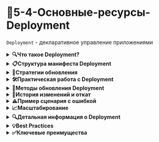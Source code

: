 # 🚀5-4-Основные-ресурсы-Deployment

`Deployment` - декларативное управление приложениями

<details>
<summary><b>🔍Что такое Deployment?</b></summary>

---

Deployment предоставляет **декларативное обновление** для Pod'ов и ReplicaSets. Достаточно описать желаемое состояние, а контроллер развертывания изменит текущее состояние на желаемое.

**Ключевое преимущество:** Не нужно беспокоиться об управлении ReplicaSet'ами - Deployment все сделает автоматически.

---

</details>

<details>
<summary><b>📋Структура манифеста Deployment</b></summary>

---

```yaml
apiVersion: apps/v1
kind: Deployment
metadata:
  name: nginx-deployment
  labels:
    app: nginx
spec:
  replicas: 3
  selector:
    matchLabels:
      app: nginx
  strategy:
    type: RollingUpdate
    rollingUpdate:
      maxUnavailable: 25%
      maxSurge: 25%
  template:
    metadata:
      labels:
        app: nginx
    spec:
      containers:
      - name: nginx
        image: nginx:1.7.9
        ports:
        - containerPort: 80
```

### Обязательные поля:

- **`.spec.template`** - шаблон Pod'а (аналогичен Pod без apiVersion/kind)
- **`.spec.template.metadata.labels`** - метки Pod'а
- **`.spec.template.spec.restartPolicy`** - только `Always`

### Основные параметры:

- **`.spec.replicas`** - количество экземпляров Pod'ов (по умолчанию 1)
- **`.spec.selector`** - должен соответствовать `.spec.template.metadata.labels`

---

</details>

<details>
<summary><b>🔄Стратегии обновления</b></summary>

---

### Recreate
```yaml
strategy:
  type: Recreate
```

- Удаляет все старые Pod'ы перед запуском новых
- Короткий простой приложения

### RollingUpdate (по умолчанию)
```yaml
strategy:
  type: RollingUpdate
  rollingUpdate:
    maxUnavailable: 1
    maxSurge: 1
```

- **`maxUnavailable`** - максимальное количество недоступных Pod'ов (по умолчанию 25%)
- **`maxSurge`** - максимальное количество Pod'ов сверх желаемого (по умолчанию 25%)
- Плавное обновление без простоя

---

</details>

<details>
<summary><b>🛠️Практическая работа с Deployment</b></summary>

---

### Создание Deployment

```bash
kubectl create -f nginx-deployment.yaml --record
```

> 💡 **Важно:** Параметр `--record` сохраняет историю изменений

### Мониторинг состояния

```bash
kubectl get deployments
```

**Пример вывода:**
```bash
NAME               DESIRED   CURRENT   UP-TO-DATE   AVAILABLE   AGE
nginx-deployment   3         3         3            3           18s
```

- **DESIRED** - желаемое количество Pod'ов
- **CURRENT** - текущее количество Pod'ов
- **UP-TO-DATE** - количество обновленных Pod'ов
- **AVAILABLE** - количество доступных Pod'ов

### Детальный мониторинг

```bash
kubectl rollout status deployment/nginx-deployment
kubectl get rs
kubectl get pods --show-labels
```

**Пример вывода get rs:**
```bash
NAME                          DESIRED   CURRENT   READY   AGE
nginx-deployment-2035384211   3         3         3       18s
```

---

</details>

<details>
<summary><b>🔄Методы обновления Deployment</b></summary>

---

### 1. Командой set image (быстро)
```bash
kubectl set image deployment/nginx-deployment nginx=nginx:1.9.1
```

### 2. Редактирование в реальном времени
```bash
kubectl edit deployment/nginx-deployment
```

### 3. Через файл манифеста (рекомендуется)
```bash
nano nginx-deployment.yaml
kubectl apply -f nginx-deployment.yaml
```

---

</details>

<details>
<summary><b>📜История изменений и откат</b></summary>

---

### Просмотр истории ревизий

```bash
kubectl rollout history deployment/nginx-deployment
```

**Вывод:**
```bash
REVISION    CHANGE-CAUSE
1           kubectl create -f nginx-deployment.yaml --record
2           kubectl set image deployment/nginx-deployment nginx=nginx:1.9.1
3           kubectl set image deployment/nginx-deployment nginx=nginx:1.91
```

### Детали ревизии

```bash
kubectl rollout history deployment/nginx-deployment --revision=2
```

### Откат изменений

**На предыдущую версию:**
```bash
kubectl rollout undo deployment/nginx-deployment
```

**На конкретную ревизию:**
```bash
kubectl rollout undo deployment/nginx-deployment --to-revision=2
```

---

</details>

<details>
<summary><b>⚠️Пример сценария с ошибкой</b></summary>

---

### Ошибочное обновление
```bash
kubectl set image deployment/nginx-deployment nginx=nginx:1.91
```

### Проверка состояния
``bash
kubectl rollout status deployments nginx-deployment
kubectl get rs
kubectl get pods
```

**Вывод при ошибке:**
```bash
NAME                                READY     STATUS             RESTARTS   AGE
nginx-deployment-3066724191-08mng   0/1       ImagePullBackOff   0          6s
```

### Откат на рабочую версию
```bash
kubectl rollout undo deployment/nginx-deployment --to-revision=2
```
---

</details>

<details>
<summary><b>📈Масштабирование</b></summary>

---

### Ручное масштабирование
```bash
kubectl scale deployment nginx-deployment --replicas=10
```

### Автоматическое масштабирование (HPA)
```bash
kubectl autoscale deployment nginx-deployment --min=10 --max=15 --cpu-percent=80
```

---

</details>

<details>
<summary><b>🔍Детальная информация о Deployment</b></summary>

---

```bash
kubectl describe deployments
```

**Ключевые секции вывода:**
```bash
Replicas:               3 desired | 3 updated | 3 total | 3 available | 0 unavailable
StrategyType:           RollingUpdate
RollingUpdateStrategy:  25% max unavailable, 25% max surge
NewReplicaSet:   nginx-deployment-1564180365 (3/3 replicas created)
Events:
  Normal  ScalingReplicaSet  24s  deployment-controller  Scaled up replica set to 1
  Normal  ScalingReplicaSet  22s  deployment-controller  Scaled down replica set to 2
```

---

</details>

<details>
<summary><b>💡Best Practices</b></summary>

---

1. **Всегда используйте `--record`** для сохранения истории изменений
2. **Предпочитайте файлы манифестов** прямым командам
3. **Тестируйте стратегии обновления** перед продакшеном
4. **Используйте readinessProbe** для определения готовности Pod'ов
5. **Настраивайте ресурсные ограничения** для контейнеров

---

</details>

<details>
<summary><b>✅Ключевые преимущества</b></summary>

---

✅ **Декларативное управление** - описываем "что", а не "как"  
✅ **Плавные обновления** - без простоя приложения  
✅ **История изменений** - легкий откат при проблемах  
✅ **Автоматическое восстановление** - самоподдерживающееся состояние  
✅ **Интеграция с HPA** - автоматическое масштабирование  

> 💡 **Итог:** Deployment - это основной и рекомендуемый способ управления приложениями в Kubernetes. Используйте его вместо прямого создания Pod'ов или ReplicaSet'ов.

---

</details>